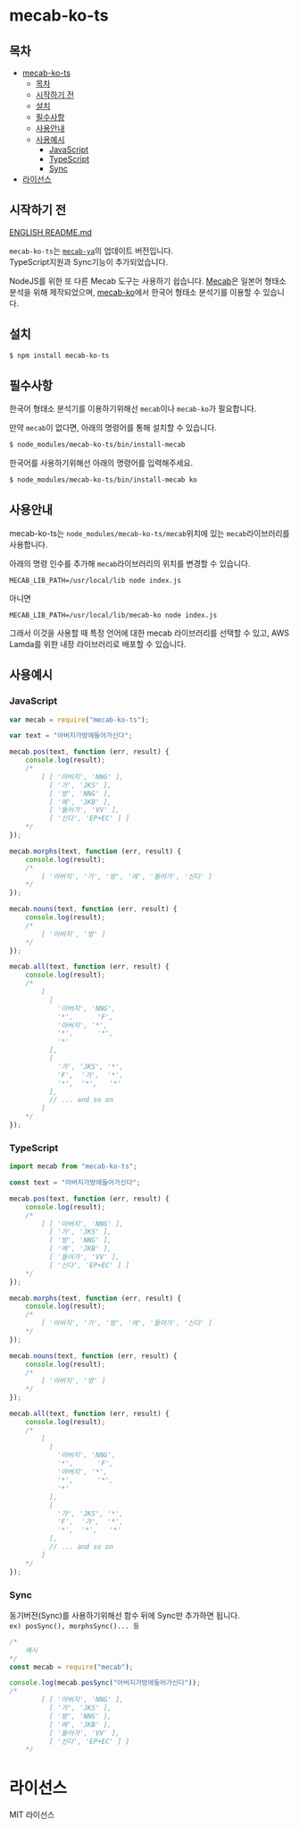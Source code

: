 # mecab-ko-ts

## 목차

-   [mecab-ko-ts](#mecab-ko-ts)
    -   [목차](#목차)
    -   [시작하기 전](#시작하기-전)
    -   [설치](#설치)
    -   [필수사항](#필수사항)
    -   [사용안내](#사용안내)
    -   [사용예시](#사용예시)
        -   [JavaScript](#javascript)
        -   [TypeScript](#typescript)
        -   [Sync](#sync)
-   [라이선스](#라이선스)

## 시작하기 전

[ENGLISH README.md](https://github.com/ZETA-A/node-mecab-ya/blob/master/README.md)

`mecab-ko-ts`는 [`mecab-ya`](https://github.com/golbin/node-mecab-ya)의 업데이트 버전입니다.  
TypeScript지원과 Sync기능이 추가되었습니다.

NodeJS를 위한 또 다른 Mecab 도구는 사용하기 쉽습니다.
[Mecab](http://taku910.github.io/mecab/)은 일본어 형태소 분석을 위해 제작되었으며, [mecab-ko](https://bitbucket.org/eunjeon/mecab-ko/)에서 한국어 형태소 분석기를 이용할 수 있습니다.

## 설치

```bash
$ npm install mecab-ko-ts
```

## 필수사항

한국어 형태소 분석기를 이용하기위해선 `mecab`이나 `mecab-ko`가 필요합니다.

만약 `mecab`이 없다면, 아래의 명령어를 통해 설치할 수 있습니다.

```bash
$ node_modules/mecab-ko-ts/bin/install-mecab
```

한국어를 사용하기위해선 아래의 명령어를 입력해주세요.

```bash
$ node_modules/mecab-ko-ts/bin/install-mecab ko
```

## 사용안내

mecab-ko-ts는 `node_modules/mecab-ko-ts/mecab`위치에 있는 `mecab`라이브러리를 사용합니다.

아래의 명령 인수를 추가해 `mecab`라이브러리의 위치를 변경할 수 있습니다.

```
MECAB_LIB_PATH=/usr/local/lib node index.js
```

아니면

```
MECAB_LIB_PATH=/usr/local/lib/mecab-ko node index.js
```

그래서 이것을 사용할 때 특정 언어에 대한 mecab 라이브러리를 선택할 수 있고, AWS Lamda를 위한 내장 라이브러리로 배포할 수 있습니다.

## 사용예시

### JavaScript

```js
var mecab = require("mecab-ko-ts");

var text = "아버지가방에들어가신다";

mecab.pos(text, function (err, result) {
    console.log(result);
    /*
        [ [ '아버지', 'NNG' ],
          [ '가', 'JKS' ],
          [ '방', 'NNG' ],
          [ '에', 'JKB' ],
          [ '들어가', 'VV' ],
          [ '신다', 'EP+EC' ] ]
    */
});

mecab.morphs(text, function (err, result) {
    console.log(result);
    /*
        [ '아버지', '가', '방', '에', '들어가', '신다' ]
    */
});

mecab.nouns(text, function (err, result) {
    console.log(result);
    /*
        [ '아버지', '방' ]
    */
});

mecab.all(text, function (err, result) {
    console.log(result);
    /*
        [
          [
            '아버지', 'NNG',
            '*',      'F',
            '아버지', '*',
            '*',      '*',
            '*'
          ],
          [
            '가', 'JKS', '*',
            'F',  '가',  '*',
            '*',  '*',   '*'
          ],
          // ... and so on
        ]
    */
});
```

### TypeScript

```js
import mecab from "mecab-ko-ts";

const text = "아버지가방에들어가신다";

mecab.pos(text, function (err, result) {
    console.log(result);
    /*
        [ [ '아버지', 'NNG' ],
          [ '가', 'JKS' ],
          [ '방', 'NNG' ],
          [ '에', 'JKB' ],
          [ '들어가', 'VV' ],
          [ '신다', 'EP+EC' ] ]
    */
});

mecab.morphs(text, function (err, result) {
    console.log(result);
    /*
        [ '아버지', '가', '방', '에', '들어가', '신다' ]
    */
});

mecab.nouns(text, function (err, result) {
    console.log(result);
    /*
        [ '아버지', '방' ]
    */
});

mecab.all(text, function (err, result) {
    console.log(result);
    /*
        [
          [
            '아버지', 'NNG',
            '*',      'F',
            '아버지', '*',
            '*',      '*',
            '*'
          ],
          [
            '가', 'JKS', '*',
            'F',  '가',  '*',
            '*',  '*',   '*'
          ],
          // ... and so on
        ]
    */
});
```

### Sync

동기버전(Sync)를 사용하기위해선 함수 뒤에 Sync만 추가하면 됩니다.  
`ex) posSync(), morphsSync()... 등`

```js
/*
    예시
*/
const mecab = require("mecab");

console.log(mecab.posSync("아버지가방에들어가신다"));
/*
        [ [ '아버지', 'NNG' ],
          [ '가', 'JKS' ],
          [ '방', 'NNG' ],
          [ '에', 'JKB' ],
          [ '들어가', 'VV' ],
          [ '신다', 'EP+EC' ] ]
    */
```

# 라이선스

MIT 라이선스
